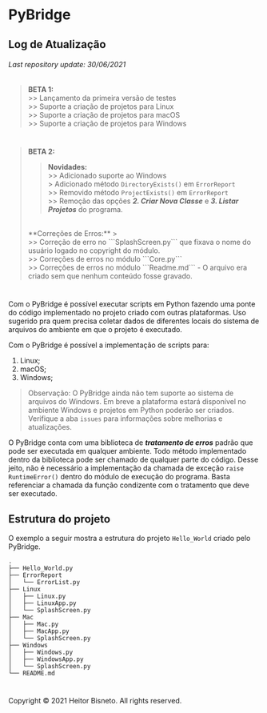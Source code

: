 # PyBridge

## Log de Atualização
###### Last repository update: 30/06/2021

> **BETA 1:**
<br>>> Lançamento da primeira versão de testes
<br>>> Suporte a criação de projetos para Linux
<br>>> Suporte a criação de projetos para macOS
<br>>> Suporte a criação de projetos para Windows

#

> **BETA 2:**
>
> > **Novidades:**
> <br>>> Adicionado suporte ao Windows
> <br>> Adicionado método ```DirectoryExists()``` em ```ErrorReport```
> <br>>> Removido método ```ProjectExists()``` em ```ErrorReport```
> <br>>> Remoção das opções ***2. Criar Nova Classe*** e ***3. Listar Projetos*** do programa.
> <br>
> **Correções de Erros:**
> > <br>>> Correção de erro no ```SplashScreen.py``` que fixava o nome do usuário logado no copyright do módulo.
> <br>>> Correções de erros no módulo ```Core.py```
> <br>>> Correções de erros no módulo ```Readme.md``` - O arquivo era criado sem que nenhum conteúdo fosse gravado.

#

Com o PyBridge é possível executar scripts em Python fazendo uma ponte do código implementado no projeto criado com outras plataformas.
Uso sugerido pra quem precisa coletar dados de diferentes locais do sistema de arquivos do ambiente em que o projeto é executado.

Com o PyBridge é possível a implementação de scripts para:

1. Linux;
2. macOS;
3. Windows;

> Observação: O PyBridge ainda não tem suporte ao sistema de arquivos do Windows. Em breve a plataforma estará disponível no ambiente Windows e projetos em Python poderão ser criados.
<br> Verifique a aba ```issues``` para informações sobre melhorias e atualizações.

O PyBridge conta com uma biblioteca de ***tratamento de erros*** padrão que pode ser executada em qualquer ambiente. Todo método implementado dentro da biblioteca pode ser chamado de qualquer parte do código. Desse jeito, não é necessário a implementação da chamada de exceção ```raise RuntimeError()``` dentro do módulo de execução do programa. Basta referenciar a chamada da função condizente com o tratamento que deve ser executado.

## Estrutura do projeto

O exemplo a seguir mostra a estrutura do projeto ```Hello_World``` criado pelo PyBridge.

```
.
├── Hello_World.py
├── ErrorReport
│   └── ErrorList.py
├── Linux
│   ├── Linux.py
│   ├── LinuxApp.py
│   └── SplashScreen.py
├── Mac
│   ├── Mac.py
│   ├── MacApp.py
│   └── SplashScreen.py
├── Windows
│   ├── Windows.py
│   ├── WindowsApp.py
│   └── SplashScreen.py
└── README.md
```

#

Copyright © 2021 Heitor Bisneto. All rights reserved.